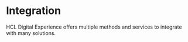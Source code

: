 # Integration

HCL Digital Experience offers multiple methods and services to integrate with many solutions.

<!--
-   **[Web Application Bridge integration](../overview/web_application_bridge.md)**  
Use the Web Application Bridge to integrate with web applications, such as Sharepoint.
-   **[Process integration](../overview/process_integration.md)**  
 Use the Unified Task List portlet to integrate with business process solutions such as IBM Process Server, WebSphere Lombardi Edition, and other enterprise resource planning software.
-   **[Application integration](../overview/fea_ai.md)**  
A portal provides access to content, data, and services that are located throughout the enterprise. These services include predefined connectors and portlets, and tools for creating additional connectors and portlets.

**Parent topic:**[Product capabilities](../overview/intr_ovr.md) -->

